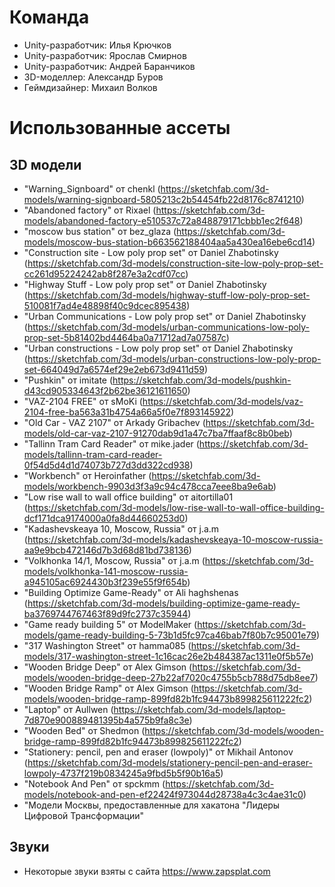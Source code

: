 # Команда

- Unity-разработчик: Илья Крючков
- Unity-разработчик: Ярослав Смирнов
- Unity-разработчик: Андрей Баранчиков
- 3D-моделлер: Александр Буров
- Геймдизайнер: Михаил Волков

# Использованные ассеты

## 3D модели

- "Warning_Signboard" от chenkl (https://sketchfab.com/3d-models/warning-signboard-5805213c2b54454fb22d8176c8741210)
- "Abandoned factory" от Rixael (https://sketchfab.com/3d-models/abandoned-factory-e510537c72a848879171cbbb1ec2f648)
- "moscow bus station" от bez_glaza (https://sketchfab.com/3d-models/moscow-bus-station-b663562188404aa5a430ea16ebe6cd14)
- "Construction site - Low poly prop set" от Daniel Zhabotinsky (https://sketchfab.com/3d-models/construction-site-low-poly-prop-set-cc261d95224242ab8f287e3a2cdf07cc)
- "Highway Stuff - Low poly prop set" от Daniel Zhabotinsky (https://sketchfab.com/3d-models/highway-stuff-low-poly-prop-set-510081f7ad4e48898f40c9dcec895438)
- "Urban Communications - Low poly prop set" от Daniel Zhabotinsky (https://sketchfab.com/3d-models/urban-communications-low-poly-prop-set-5b81402bd4464ba0a71712ad7a07587c)
- "Urban constructions - Low poly prop set" от Daniel Zhabotinsky (https://sketchfab.com/3d-models/urban-constructions-low-poly-prop-set-664049d7a6574ef29e2eb673d9411d59)
- "Pushkin" от imitate (https://sketchfab.com/3d-models/pushkin-d43cd905334643f2b62be36121611650)
- "VAZ-2104 FREE" от sMoKi (https://sketchfab.com/3d-models/vaz-2104-free-ba563a31b4754a66a5f0e7f893145922)
- "Old Car - VAZ 2107" от Arkady Gribachev (https://sketchfab.com/3d-models/old-car-vaz-2107-91270dab9d1a47c7ba7ffaaf8c8b0beb)
- "Tallinn Tram Card Reader" от mike.jader (https://sketchfab.com/3d-models/tallinn-tram-card-reader-0f54d5d4d1d74073b727d3dd322cd938)
- "Workbench" от Heroinfather (https://sketchfab.com/3d-models/workbench-9903d3f3a9c94c478cca7eee8ba9e6ab)
- "Low rise wall to wall office building" от aitortilla01 (https://sketchfab.com/3d-models/low-rise-wall-to-wall-office-building-dcf171dca9174000a0fa8d44660253d0)
- "Kadashevskeaya 10, Moscow, Russia" от j.a.m (https://sketchfab.com/3d-models/kadashevskeaya-10-moscow-russia-aa9e9bcb472146d7b3d68d81bd738136)
- "Volkhonka 14/1, Moscow, Russia" от  j.a.m (https://sketchfab.com/3d-models/volkhonka-141-moscow-russia-a945105ac6924430b3f239e55f9f654b)
- "Building Optimize Game-Ready" от Ali haghshenas (https://sketchfab.com/3d-models/building-optimize-game-ready-ba3769744767463f89d9fc2737c35944)
- "Game ready building 5" от ModelMaker (https://sketchfab.com/3d-models/game-ready-building-5-73b1d5fc97ca46bab7f80b7c95001e79)
- "317 Washington Street" от hamma085 (https://sketchfab.com/3d-models/317-washington-street-1c16cac26e2b484387ac1311e0f5b57e)
- "Wooden Bridge Deep" от Alex Gimson (https://sketchfab.com/3d-models/wooden-bridge-deep-27b22af7020c4755b5cb788d75db8ee7)
- "Wooden Bridge Ramp" от Alex Gimson (https://sketchfab.com/3d-models/wooden-bridge-ramp-899fd82b1fc94473b899825611222fc2)
- "Laptop" от Aullwen (https://sketchfab.com/3d-models/laptop-7d870e900889481395b4a575b9fa8c3e)
- "Wooden Bed" от Shedmon (https://sketchfab.com/3d-models/wooden-bridge-ramp-899fd82b1fc94473b899825611222fc2)
- "Stationery: pencil, pen and eraser (lowpoly)" от Mikhail Antonov (https://sketchfab.com/3d-models/stationery-pencil-pen-and-eraser-lowpoly-4737f219b0834245a9fbd5b5f90b16a5)
- "Notebook And Pen" от spckmm (https://sketchfab.com/3d-models/notebook-and-pen-ef22424f973044d28738a4c3c4ae31c0)
- "Модели Москвы, предоставленные для хакатона "Лидеры Цифровой Трансформации"

## Звуки

- Некоторые звуки взяты с сайта https://www.zapsplat.com